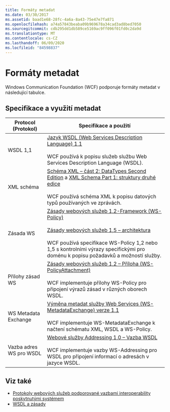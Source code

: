 ```yaml
---
title: Formáty metadat
ms.date: 03/30/2017
ms.assetid: baad1e68-28fc-4a6a-8a43-75e47e7fa871
ms.openlocfilehash: a74a57843beaba09b969678a34cad3ad8bed7050
ms.sourcegitcommit: cdb295dd1db589ce5169ac9ff096f01fd0c2da9d
ms.translationtype: MT
ms.contentlocale: cs-CZ
ms.lasthandoff: 06/09/2020
ms.locfileid: "84598837"
---
```

# <a name="metadata-formats"></a>Formáty metadat
Windows Communication Foundation (WCF) podporuje formáty metadat v následující tabulce.  
  
## <a name="metadata-specifications-and-usage"></a>Specifikace a využití metadat  
  
|Protocol (Protokol)|Specifikace a použití|  
|--------------|-----------------------------|  
|WSDL 1,1|[Jazyk WSDL (Web Services Description Language) 1,1](https://www.w3.org/TR/wsdl/)<br /><br /> WCF používá k popisu služeb službu Web Services Description Language (WSDL).|  
|XML schéma|[Schéma XML – část 2: DataTypes Second Edition](https://www.w3.org/TR/2004/REC-xmlschema-2-20041028/) a [XML Schema Part 1: struktury druhé edice](https://www.w3.org/TR/2004/REC-xmlschema-1-20041028/)<br /><br /> WCF používá schéma XML k popisu datových typů používaných ve zprávách.|  
|Zásada WS|[Zásady webových služeb 1,2-Framework (WS-Policy)](https://www.w3.org/Submission/WS-Policy/)<br /><br /> [Zásady webových služeb 1,5 – architektura](https://www.w3.org/TR/ws-policy/)<br /><br /> WCF používá specifikace WS-Policy 1,2 nebo 1,5 s kontrolními výrazy specifickými pro doménu k popisu požadavků a možností služby.|  
|Přílohy zásad WS|[Zásady webových služeb 1,2 – Příloha (WS-PolicyAttachment)](https://www.w3.org/Submission/WS-PolicyAttachment/)<br /><br /> WCF implementuje přílohy WS-Policy pro připojení výrazů zásad v různých oborech WSDL.|  
|WS Metadata Exchange|[Výměna metadat služby Web Services (WS-MetadataExchange) verze 1,1](https://specs.xmlsoap.org/ws/2004/09/mex/WS-MetadataExchange.pdf)<br /><br /> WCF implementuje WS-MetadataExchange k načtení schématu XML, WSDL a WS-Policy.|  
|Vazba adres WS pro WSDL|[Webové služby Addressing 1,0 – Vazba WSDL](https://www.w3.org/TR/ws-addr-wsdl/)<br /><br /> WCF implementuje vazby WS-Addressing pro WSDL pro připojení informací o adresách v jazyce WSDL.|  
  
## <a name="see-also"></a>Viz také

- [Protokoly webových služeb podporované vazbami interoperability poskytnutými systémem](web-services-protocols-supported-by-system-provided-interoperability-bindings.md)
- [WSDL a zásady](wsdl-and-policy.md)
